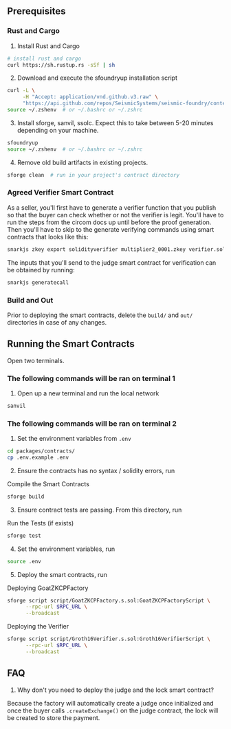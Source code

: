 ## Prerequisites

### Rust and Cargo

1. Install Rust and Cargo

```bash
# install rust and cargo
curl https://sh.rustup.rs -sSf | sh
```

2. Download and execute the sfoundryup installation script

```bash
curl -L \
     -H "Accept: application/vnd.github.v3.raw" \
     "https://api.github.com/repos/SeismicSystems/seismic-foundry/contents/sfoundryup/install?ref=seismic" | bash
source ~/.zshenv  # or ~/.bashrc or ~/.zshrc
```

3. Install sforge, sanvil, ssolc. Expect this to take between 5-20 minutes depending on your machine.

```bash
sfoundryup
source ~/.zshenv  # or ~/.bashrc or ~/.zshrc
```

4. Remove old build artifacts in existing projects.

```bash
sforge clean  # run in your project's contract directory
```

### Agreed Verifier Smart Contract

As a seller, you'll first have to generate a verifier function that you publish so that the buyer can check whether or not the verifier is legit. You'll have to run the steps from the circom docs up until before the proof generation. Then you'll have to skip to the generate verifying commands using smart contracts that looks like this:

```bash
snarkjs zkey export solidityverifier multiplier2_0001.zkey verifier.sol
```

The inputs that you'll send to the judge smart contract for verification can be obtained by running:

```bash
snarkjs generatecall
```

### Build and Out

Prior to deploying the smart contracts, delete the `build/` and `out/` directories in case of any changes.

## Running the Smart Contracts

Open two terminals.

### The following commands will be ran on terminal 1

1. Open up a new terminal and run the local network
```bash
sanvil
```

### The following commands will be ran on terminal 2

1. Set the environment variables from `.env`

```bash
cd packages/contracts/
cp .env.example .env
```


2. Ensure the contracts has no syntax / solidity errors, run

Compile the Smart Contracts

```bash
sforge build
```

3. Ensure contract tests are passing. From this directory, run

Run the Tests (if exists)

```bash
sforge test
```

4. Set the environment variables, run

```bash
source .env
```


5. Deploy the smart contracts, run

Deploying GoatZKCPFactory

```bash
sforge script script/GoatZKCPFactory.s.sol:GoatZKCPFactoryScript \
      --rpc-url $RPC_URL \
      --broadcast
```

Deploying the Verifier

```bash
sforge script script/Groth16Verifier.s.sol:Groth16VerifierScript \
      --rpc-url $RPC_URL \
      --broadcast
```


## FAQ

1. Why don't you need to deploy the judge and the lock smart contract?

Because the factory will automatically create a judge once initialized and once the buyer calls `.createExchange()` on the judge contract, the lock will be created to store the payment.